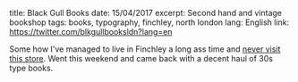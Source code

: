 title: Black Gull Books
date: 15/04/2017
excerpt: Second hand and vintage bookshop
tags: books, typography, finchley, north london
lang: English
link: https://twitter.com/blkgullbooksldn?lang=en

Some how I've managed to live in Finchley a long ass time and [never visit this store](https://twitter.com/blkgullbooksldn?lang=en). Went this weekend and came back with a decent haul of 30s type books.

